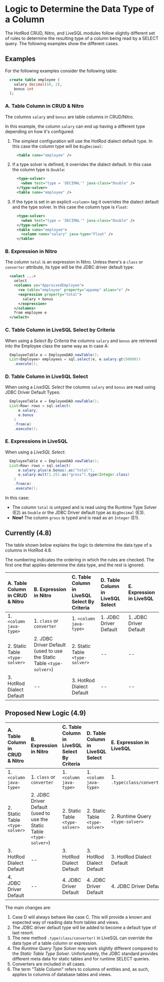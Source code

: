 # Logic to Determine the Data Type of a Column

The HotRod CRUD, Nitro, and LiveSQL modules follow slightly different set of rules to determine the resulting type of a column being read by a SELECT query. The following examples show the different cases.

## Examples

For the following examples consider the following table:

```sql
  create table employee (
    salary decimal(10, 2),
    bonus int
  );
```

### A. Table Column in CRUD &amp; Nitro

The columns `salary` and `bonus` are table columns in CRUD/Nitro.

In this example, the column `salary` can end up having a different type depending on how it's configured:

1. The simplest configuration will use the HotRod dialect default type. In this case the column type will be `BigDecimal`:

    ```xml
      <table name="employee" />
    ```

2. If a type solver is defined, it overrides the dialect default. In this case the column type is `Double`:

    ```xml
      <type-solver>
        <when test="type = 'DECIMAL'" java-class="Double" />
      </type-solver>
      <table name="employee" />
    ```

3. If the type is set in an explicit `<column>` tag it overrides the dialect default and the type solver. In this case the column type is `Float`:

    ```xml
      <type-solver>
        <when test="type = 'DECIMAL'" java-class="Double" />
      </type-solver>
      <table name="employee">
        <column name="salary" java-type="Float" />
      </table>
    ```

### B. Expression in Nitro

The column `total` is an expression in Nitro. Unless there's a `class` or `converter` attribute, its type will be the JDBC driver default type:

```xml
  <select ...>
    select
    <columns vo="AppraisedEmployee">
      <vo table="employee" property="appemp" alias="e" />
      <expression property="total">
        salary + bonus
      </expression>
    </columns>
    from employee e
  </select>
```

### C. Table Column in LiveSQL Select by Criteria

When using a *Select By Criteria* the columns `salary` and `bonus` are retrieved into the Employee class the same way as in case A:

```java
  EmployeeTable e = EmployeeDAO.newTable();
  List<Employee> employees = sql.select(e, e.salary.gt(50000))
    .execute();
```

### D. Table Column in LiveSQL Select

When using a *LiveSQL Select* the columns `salary` and `bonus` are read using JDBC Driver Default Types:

```java
  EmployeeTable e = EmployeeDAO.newTable();
  List<Row> rows = sql.select(
      e.salary,
      e.bonus
    )
    .from(e)
    .execute();
```

### E. Expressions in LiveSQL

When using a *LiveSQL Select*:

```java
  EmployeeTable e = EmployeeDAO.newTable();
  List<Row> rows = sql.select(
      e.salary.plus(e.bonus).as("total"),
      e.salary.mult(1.25).as("gross").type(Integer.class)
    )
    .from(e)
    .execute();
```

In this case:

- The column `total` is untyped and is read using the Runtime Type Solver (E2) as `Double` or the JDBC Driver default type as `BigDecimal` (E3).
- **New!** The column `gross` is typed and is read as an `Integer` (E1).

## Currently (4.8)

The table shown below explains the logic to determine the data type of a columns in HotRod 4.8.

The numbering indicates the ordering in which the rules are checked. The first one that applies determine the data type, and the rest is ignored.

| A. Table Column in CRUD &amp; Nitro | B. Expression in Nitro | C. Table Column in LiveSQL Select By Criteria | D. Table Column in LiveSQL Select | E. Expression in LiveSQL |
| :----------------------------- | :-------- | :----------------------- | :-- | :-- |
| 1. `<column java-type>` | 1. `class` or `converter` | 1. `<column java-type>` | 1. JDBC Driver Default | 1. JDBC Driver Default |
| 2. Static Table `<type-solver>` | 2. JDBC Driver Default (used to use the Static Table `<type-solver>`) | 2. Static Table `<type-solver>` | -- | -- |
| 3. HotRod Dialect Default                | --                         | 3. HotRod Dialect Default | -- | -- |


## Proposed New Logic (4.9)

| A. Table Column in CRUD &amp; Nitro | B. Expression in Nitro | C. Table Column in LiveSQL Select By Criteria | D. Table Column in LiveSQL Select | E. Expression in LiveSQL |
| :----------------------------- | :-------- | :----------------------- | :-- | :-- |
| 1. `<column java-type>` | 1. `class` or `converter` | 1. `<column java-type>` | 1. `<column java-type>` | 1. `.type(class/converter)` |
| 2. Static Table `<type-solver>` | 2. JDBC Driver Default (used to use the Static Table `<type-solver>`) | 2. Static Table `<type-solver>` | 2. Static Table `<type-solver>` | 2. Runtime Query `<type-solver>` |
| 3. HotRod Dialect Default                | --                         | 3. HotRod Dialect Default | 3. HotRod Dialect Default | 3. HotRod Dialect Default |
| 4. JDBC Driver Default | -- | 4. JDBC Driver Default | 4. JDBC Driver Default | 4. JDBC Driver Default |

The main changes are:

1. Case D will always behave like case C. This will provide a known and expected way of reading data from tables and views.
1. The JDBC driver default type will be added to become a default type of last resort.
1. The new method `.type(class/converter)` in LiveSQL can override the data type of a table column or expression.
1. The *Runtime Query Type Solver* may work slightly different compared to the *Static Table Type Solver*. Unfortunately, the JDBC standard provides different meta data for static tables and for runtime SELECT queries.
1. Converters are included in all cases.
1. The term "Table Column" refers to columns of entities and, as such, applies to columns of database tables and views.














